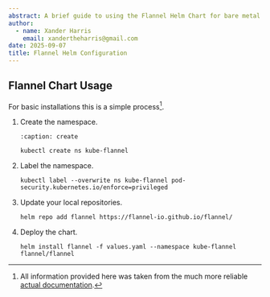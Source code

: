 ```yaml
---
abstract: A brief guide to using the Flannel Helm Chart for bare metal K8S.
author:
  - name: Xander Harris
    email: xandertheharris@gmail.com
date: 2025-09-07
title: Flannel Helm Configuration
---
```


## Flannel Chart Usage

For basic installations this is a simple process[^flannel-helm-docs].

1. Create the namespace.

   ```{code-block} shell
   :caption: create

   kubectl create ns kube-flannel
   ```

2. Label the namespace.

   ```{code-block} shell
   kubectl label --overwrite ns kube-flannel pod-security.kubernetes.io/enforce=privileged
   ```

3. Update your local repositories.

   ```{code-block} shell
   helm repo add flannel https://flannel-io.github.io/flannel/
   ```

4. Deploy the chart.

   ```{code-block} shell
   helm install flannel -f values.yaml --namespace kube-flannel flannel/flannel
   ```

[^flannel-helm-docs]:
    All information provided here was taken from the much
    more reliable
    [actual documentation](https://github.com/flannel-io/flannel?tab=readme-ov-file#deploying-flannel-with-helm).

